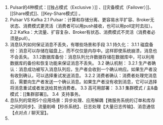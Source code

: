 1. Pulsar的4种模式：[[独占模式（Exclusive ）]] 、[[灾备模式（Failover）]]、[[Share模式]]、[[Key-Share模式]] 。
2. Pulsar VS Kafka
	2.1 Pulsar：计算和存储分离、更容易水平扩容、Broker无状态、消费模式更灵活（消费者可以用push接收，也可以用poll定时去拉）。
	2.2 Kafka：大流量、扩容复杂、Broker有状态、消费模式不灵活（消费者必须是pull）。
3. 消息队列如何保证消息不丢失，有哪些场景和手段
	3.1 持久化：
		3.1.1 磁盘备份：消息可以存储在磁盘上，而不仅仅是内存中。这样即使系统崩溃，消息也不会丢失。
		3.1.2数据库备份：消息队列允许数据存储在数据库中，可以利用数据库的备份和恢复功能来保证消息不丢失。
	3.2 确认机制：
		3.2.1 生产者确认：消息成功被写入消息队列后，生产者会收到一个确认响应。如果生产者没有收到确认，可以选择重试发送消息。
		3.2.2 消费者确认：消费者处理完消息后，需要向生产者发送一个确认消息。如果生产者没有收到消息，它可以选择将消息重试或者发送给其他消费者。
	3.3 高可用部署：
		3.3.1 集群模式 / 主&备模式：[[集群部署]]。
	3.4  支持事务。
4. 息队列的常用5个应用场景：异步处理、应用解耦【微服务系统的订单和库存之间的同步】、流量削峰【秒杀系统】、日志处理【大量日志传输】、消息通信【点对点 / 聊天室】。
5. 